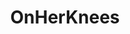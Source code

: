 ---
title: OnHerKnees
crosslinks:
- nsfw
- NSFW_Sauce
- ThatPerfectAss
- AlexaPearl
- whynotasource
- Dollywinks
- NSFW_GIF
- BustyNaturalPornstars
- UncutPorn
- NSFW411
---